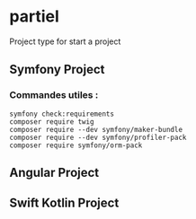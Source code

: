 # partiel
Project type for start a project
## Symfony Project
### Commandes utiles :
```
symfony check:requirements
composer require twig
composer require --dev symfony/maker-bundle
composer require --dev symfony/profiler-pack
composer require symfony/orm-pack
```

## Angular Project
## Swift Kotlin Project
